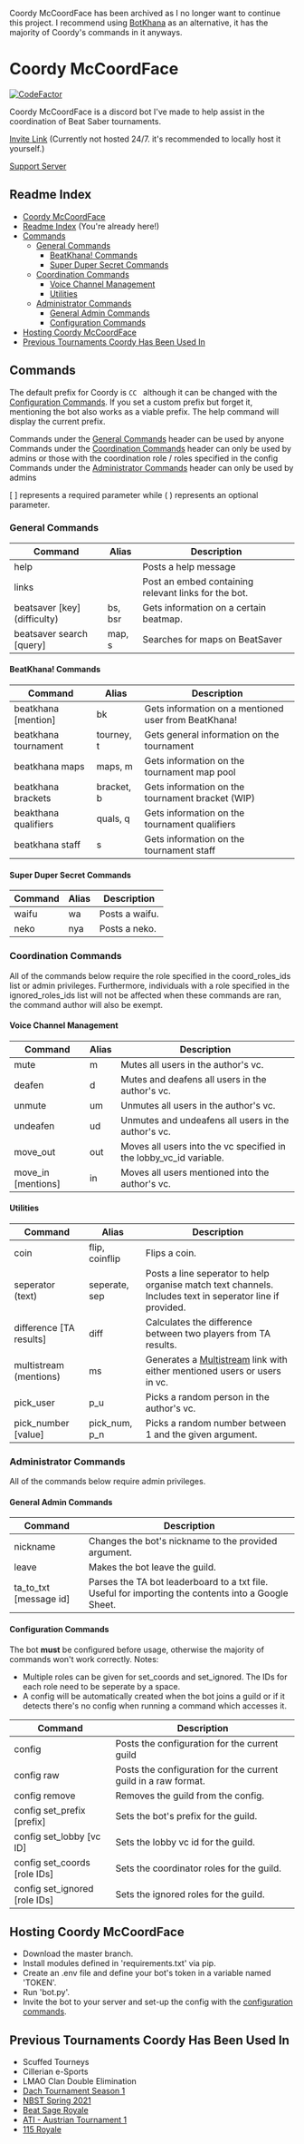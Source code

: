Coordy McCoordFace has been archived as I no longer want to continue this project. 
I recommend using [BotKhana](https://github.com/AsoDesu/BotKhana) as an alternative, it has the majority of Coordy's commands in it anyways.

# Coordy McCoordFace
[![CodeFactor](https://www.codefactor.io/repository/github/sirspam/coordy-mccoordface/badge)](https://www.codefactor.io/repository/github/sirspam/coordy-mccoordface)

Coordy McCoordFace is a discord bot I've made to help assist in the coordination of Beat Saber tournaments.

[Invite Link](https://discord.com/api/oauth2/authorize?client_id=813699805150838795&permissions=29748288&scope=bot) (Currently not hosted 24/7. it's recommended to locally host it yourself.)

[Support Server](https://discord.gg/dWX6fpGUK9)

## Readme Index
* [Coordy McCoordFace](#Coordy-McCoordFace)
* [Readme Index](#Readme-Index) (You're already here!)
* [Commands](#Commands)
    * [General Commands](#General-Commands)
        * [BeatKhana! Commands](#BeatKhana-Commands)
        * [Super Duper Secret Commands](#Super-Duper-Secret-Commands)
    * [Coordination Commands](#Coordination-Commands)
        * [Voice Channel Management](#Voice-Channel-Management)
        * [Utilities](#Utilities)
    * [Administrator Commands](#Administrator-Commands)
        * [General Admin Commands](#General-Admin-Commands)
        * [Configuration Commands](#Configuration-Commands)
* [Hosting Coordy McCoordFace](#Setting-up-Coordy-McCoordFace)
* [Previous Tournaments Coordy Has Been Used In](#Previous-Tournaments-Coordy-Has-Been-Used-In)


## Commands
The default prefix for Coordy is `CC ` although it can be changed with the [Configuration Commands](#Configuration-Commands).
If you set a custom prefix but forget it, mentioning the bot also works as a viable prefix. The help command will display the current prefix.

Commands under the [General Commands](#General-Commands) header can be used by anyone
Commands under the [Coordination Commands](#Coordination-Commands) header can only be used by admins or those with the coordination role / roles specified in the config
Commands under the [Administrator Commands](#Administrator-Commands) header can only be used by admins

[ ] represents a required parameter while ( ) represents an optional parameter.

### General Commands
| Command | Alias | Description |
| --- | --- | --- |
| help | | Posts a help message |
| links |  | Post an embed containing relevant links for the bot. |
| beatsaver \[key\] \(difficulty\)| bs, bsr | Gets information on a certain beatmap. |
| beatsaver search \[query\] | map, s | Searches for maps on BeatSaver |

#### BeatKhana! Commands
| Command | Alias | Description |
| --- | --- | --- |
| beatkhana \[mention\] | bk | Gets information on a mentioned user from BeatKhana! |
| beatkhana tournament | tourney, t | Gets general information on the tournament |
| beatkhana maps | maps, m | Gets information on the tournament map pool |
| beatkhana brackets | bracket, b | Gets information on the tournament bracket (WIP) |
| beakthana qualifiers | quals, q | Gets information on the tournament qualifiers |
| beatkhana staff | s | Gets information on the tournament staff |

#### Super Duper Secret Commands
| Command | Alias | Description |
| --- | --- | --- |
| waifu | wa | Posts a waifu. |
| neko | nya | Posts a neko. |

### Coordination Commands
All of the commands below require the role specified in the coord_roles_ids list or admin privileges. Furthermore, individuals with a role specified in the ignored_roles_ids list will not be affected when these commands are ran, the command author will also be exempt.

#### Voice Channel Management
| Command | Alias | Description |
| --- | --- | --- |
| mute | m | Mutes all users in the author's vc. |
| deafen | d | Mutes and deafens all users in the author's vc. |
| unmute | um | Unmutes all users in the author's vc. |
| undeafen | ud | Unmutes and undeafens all users in the author's vc. |
| move_out | out | Moves all users into the vc specified in the lobby_vc_id variable. |
| move_in \[mentions\] | in | Moves all users mentioned into the author's vc. |

#### Utilities
| Command | Alias | Description |
| --- | --- | --- |
| coin | flip, coinflip | Flips a coin. |
| seperator \(text\) | seperate, sep | Posts a line seperator to help organise match text channels. Includes text in seperator line if provided.|
| difference \[TA results\] | diff | Calculates the difference between two players from TA results. |
| multistream \(mentions\) | ms | Generates a [Multistream](https://multistre.am/) link with either mentioned users or users in vc. |
| pick_user | p_u | Picks a random person in the author's vc. | 
| pick_number \[value\] | pick_num, p_n | Picks a random number between 1 and the given argument. | 

### Administrator Commands
All of the commands below require admin privileges.

#### General Admin Commands
| Command | Description |
| --- | --- |
| nickname | Changes the bot's nickname to the provided argument. |
| leave | Makes the bot leave the guild. |
| ta_to_txt \[message id\] | Parses the TA bot leaderboard to a txt file. Useful for importing the contents into a Google Sheet. |

#### Configuration Commands
The bot **must** be configured before usage, otherwise the majority of commands won't work correctly.
Notes:
* Multiple roles can be given for set_coords and set_ignored. The IDs for each role need to be seperate by a space.
* A config will be automatically created when the bot joins a guild or if it detects there's no config when running a command which accesses it.

| Command | Description |
| --- | --- |
| config | Posts the configuration for the current guild |
| config raw | Posts the configuration for the current guild in a raw format. |
| config remove | Removes the guild from the config. |
| config set_prefix \[prefix\] | Sets the bot's prefix for the guild. |
| config set_lobby  \[vc ID\] | Sets the lobby vc id for the guild. |
| config set_coords \[role IDs\] | Sets the coordinator roles for the guild. |
| config set_ignored \[role IDs\] | Sets the ignored roles for the guild. |


## Hosting Coordy McCoordFace
* Download the master branch.
* Install modules defined in 'requirements.txt' via pip.
* Create an .env file and define your bot's token in a variable named 'TOKEN'.
* Run 'bot.py'.
* Invite the bot to your server and set-up the config with the [configuration commands](#Configuration-Commands).

## Previous Tournaments Coordy Has Been Used In
* Scuffed Tourneys
* Cillerian e-Sports
* LMAO Clan Double Elimination
* [Dach Tournament Season 1](https://beatkhana.com/tournament/2147484227)
* [NBST Spring 2021](https://beatkhana.com/tournament/2147484215)
* [Beat Sage Royale](https://beatkhana.com/tournament/2147484230)
* [ATI - Austrian Tournament 1](https://beatkhana.com/tournament/2147484231)
* [115 Royale](https://beatkhana.com/tournament/2147484236)
